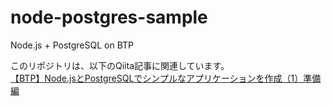 # node-postgres-sample
Node.js + PostgreSQL on BTP

このリポジトリは、以下のQiita記事に関連しています。</br>
[【BTP】Node.jsとPostgreSQLでシンプルなアプリケーションを作成（1）準備編](https://qiita.com/tami/items/267cf5a32ce0547eaa46)
